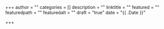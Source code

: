 +++
author = ""
categories = []
description = ""
linktitle = ""
featured = ""
featuredpath = ""
featuredalt = ""
draft = "true"
date = "{{ .Date }}"

+++
